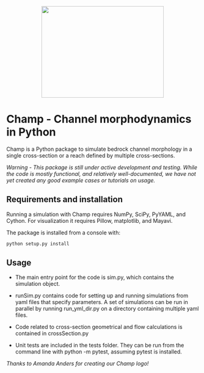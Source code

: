 <p align="center">
<img src="https://github.com/CovingtonResearchGroup/CO2-speleogenesis/blob/spim/img/champ3.png" width="320" height="240">
                                                                                                                        </p>

# Champ - Channel morphodynamics in Python

Champ is a Python package to simulate bedrock channel morphology in a single cross-section or a reach defined by multiple cross-sections.

*Warning - This package is still under active development and testing. While the code is mostly functional, and relatively well-documented, we have not yet created any good example cases or tutorials on usage.*

## Requirements and installation
Running a simulation with Champ requires NumPy, SciPy, PyYAML, and Cython. For visualization it requires Pillow, matplotlib, and Mayavi. 

The package is installed from a console with:
```bash
python setup.py install
```

## Usage

* The main entry point for the code is sim.py, which contains the simulation object.

* runSim.py contains code for setting up and running simulations from yaml files that specify parameters. A set of simulations can be run in parallel by running run_yml_dir.py on a directory containing multiple yaml files.

* Code related to cross-section geometrical and flow calculations is contained in crossSection.py

* Unit tests are included in the tests folder. They can be run from the command line with python -m pytest, assuming pytest is installed.

*Thanks to Amanda Anders for creating our Champ logo!*
